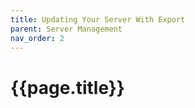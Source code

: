 ```yaml
---
title: Updating Your Server With Export
parent: Server Management
nav_order: 2
---
```

# {{page.title}}